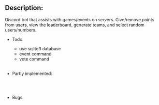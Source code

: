 ## Description:
Discord bot that assists with games/events on servers. Give/remove points from users, view the leaderboard, generate teams, and select random users/numbers.

- Todo:
    - use sqlite3 database
    - event command
    - vote command
<br><br>

- Partly implemented:

<br><br>

- Bugs:

<br><br>
